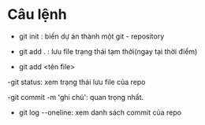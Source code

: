 # Câu lệnh
- git init : biến dự án thành một git - repository

- git add .  : lưu file trạng thái tạm thời(ngay tại thời điểm)
- git add <tên file>

-git status: xem trạng thái lưu file của repo

-git commit -m 'ghi chú': quan trọng nhất.

- git log --oneline: xem danh sách commit của repo
